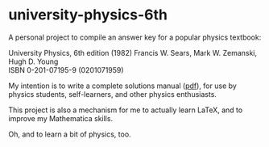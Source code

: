 # university-physics-6th

A personal project to compile an answer key for a popular physics textbook:

University Physics, 6th edition (1982)
Francis W. Sears, Mark W. Zemanski, Hugh D. Young  
ISBN 0-201-07195-9 (0201071959)

My intention is to write a complete solutions manual ([pdf](./answer_key.pdf)),
for use by physics students, self-learners, and other physics enthusiasts.

This project is also a mechanism for me to actually learn LaTeX, and to improve 
my Mathematica skills.

Oh, and to learn a bit of physics, too.

